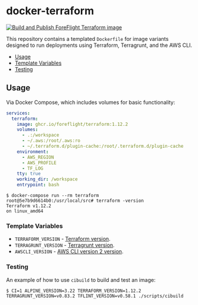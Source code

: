 # docker-terraform 

[![Build and Publish ForeFlight Terraform image](https://github.com/foreflight/docker-terraform/actions/workflows/continuous_integration.yml/badge.svg)](https://github.com/foreflight/docker-terraform/actions/workflows/continuous_integration.yml)

This repository contains a templated `Dockerfile` for image variants designed to run deployments using Terraform, Terragrunt, and the AWS CLI.

- [Usage](#usage)
- [Template Variables](#template-variables)
- [Testing](#testing)

## Usage

Via Docker Compose, which includes volumes for basic functionality:

```yml
services:
  terraform:
    image: ghcr.io/foreflight/terraform:1.12.2
    volumes:
      - .:/workspace
      - ~/.aws:/root/.aws:ro
      - ~/.terraform.d/plugin-cache:/root/.terraform.d/plugin-cache
    environment:
      - AWS_REGION
      - AWS_PROFILE
      - TF_LOG
    tty: true
    working_dir: /workspace
    entrypoint: bash
```

```console
$ docker-compose run --rm terraform
root@5e7b9d6614b0:/usr/local/src# terraform -version
Terraform v1.12.2
on linux_amd64
```

### Template Variables

- `TERRAFORM_VERSION` - [Terraform version](https://github.com/hashicorp/terraform/releases).
- `TERRAGRUNT_VERSION` - [Terragrunt version](https://github.com/gruntwork-io/terragrunt/releases).
- `AWSCLI_VERSION` - [AWS CLI version 2 version](https://github.com/aws/aws-cli/blob/v2/CHANGELOG.rst?plain=1).

### Testing

An example of how to use `cibuild` to build and test an image:

```console
$ CI=1 ALPINE_VERSION=3.22 TERRAFORM_VERSION=1.12.2 TERRAGRUNT_VERSION=v0.83.2 TFLINT_VERSION=v0.58.1 ./scripts/cibuild
```
